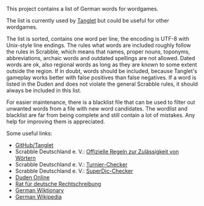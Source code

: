 This project contains a list of German words for wordgames.

The list is currently used by [Tanglet](https://gottcode.org/tanglet)
but could be useful for other wordgames.

The list is sorted, contains one word per line, the encoding is UTF-8
with Unix-style line endings. The rules what words are included roughly
follow the rules in Scrabble, which means that names, proper nouns,
toponyms, abbreviations, archaic words and outdated spellings are not
allowed. Dated words are ok, also regional words as long as they are
known to some extent outside the region. If in doubt, words should be
included, because Tanglet's gameplay works better with false positives
than false negatives. If a word is listed in the Duden and does not
violate the general Scrabble rules, it should always be included in this
list.

For easier maintenance, there is a blacklist file that can be used to
filter out unwanted words from a file with new word candidates. The
wordlist and blacklist are far from being complete and still contain a
lot of mistakes. Any help for improving them is appreciated.

Some useful links:

* [GitHub/Tanglet](https://github.com/gottcode/tanglet)
* Scrabble Deutschland e. V.: [Offizielle Regeln zur Zulässigkeit von Wörtern](http://scrabble-info.de/orz-offizielle-regeln-zur-zulaessigkeit-von-woertern/)
* Scrabble Deutschland e. V.:  [Turnier-Checker](http://scrabble-info.de/wortlisten/turnier-checker/)
* Scrabble Deutschland e. V.:  [SuperDic-Checker](https://scrabble-info.de/wortlisten/superdic-checker/)
* [Duden Online](http://www.duden.de/)
* [Rat für deutsche Rechtschreibung](http://www.rechtschreibrat.com/)
* [German Wiktionary](https://de.wiktionary.org)
* [German Wikipedia](https://de.wikipedia.org)

